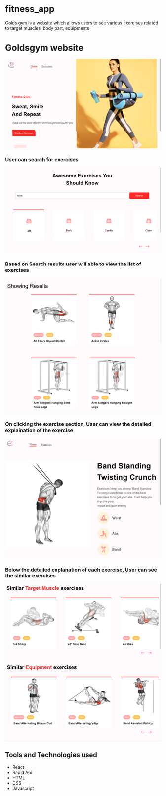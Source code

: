 # fitness_app
Golds gym is a website which allows users to see various exercises related to target muscles, body part, equipments 
<h1>Goldsgym website</h1>
<img src = "https://github.com/irshathahamed21/fitness_app/blob/main/src/assets/images/fitness_app/fitness_app_1.png?raw=true"/>
<h3>User can search for exercises </h3>
<img src = "https://github.com/irshathahamed21/fitness_app/blob/main/src/assets/images/fitness_app/fitness_app_2.png?raw=true"/>
<h3>Based on Search results user will able to view the list of exercises </h3>
<img src = "https://github.com/irshathahamed21/fitness_app/blob/main/src/assets/images/fitness_app/fitness_app_3.png?raw=true"/>
<h3>On clicking the exercise section, User can view the detailed explaination of the exercise </h3>
<img src = "https://github.com/irshathahamed21/fitness_app/blob/main/src/assets/images/fitness_app/fitness_app_4.png?raw=true"/>
<h3>Below the detailed explanation of each exercise, User can see the similar exercises </h3>
<img src = "https://github.com/irshathahamed21/fitness_app/blob/main/src/assets/images/fitness_app/fitness_app_5.png?raw=true"/>

<h2>Tools and Technologies used</h2>
<ul>
  <li>React</li>
  <li>Rapid Api</li>
  <li>HTML</li>
  <li>CSS</li>
  <li>Javascript</li>
 </ul>



